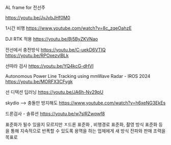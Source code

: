 

AL frame for 전선주

 
https://youtu.be/JvJvbJHf0M0


1시간 비행
https://www.youtube.com/watch?v=8c_zqeOahzE


DJI RTK 적용
https://youtu.be/Bj5ByZKVNao

전선에서 충전방식
https://youtu.be/C-uekD6VTIQ
https://youtu.be/RPOxezvlBLk

선따라 검사
https://youtu.be/YQ4kcG-dHVI


Autonomous Power Line Tracking using mmWave Radar - IROS 2024
https://youtu.be/MORFX3CFygk


선 디텍션 딥러닝
https://youtu.be/JA6h-Nv29pU


skydio   --> 충돌만 방지해도
https://www.youtube.com/watch?v=h6xeNG3EkEs


드론검사 - 솔류션
https://youtu.be/w7sIRZwqwf8


표준화가 될수 있을지 모르지만
ㅈ드론 표준화 , 비행경로 표준화, 촬영 방식 표준화 등을 통해 지속적으로 반폭할 수 있도록
용역을 하는 업체에게 새 방식 전파와 판매 조력을 목표로





